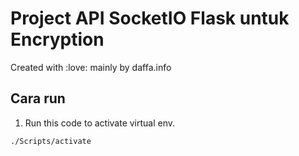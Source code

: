 # Project API SocketIO Flask untuk Encryption

Created with :love: mainly by daffa.info

## Cara run

1. Run this code to activate virtual env.
```
./Scripts/activate
```

